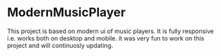 # ModernMusicPlayer
This project is based on modern ui of music players.
It is fully responsive i.e. works both on desktop and mobile.
it was very fun to work on this project and will continuosly updating.
